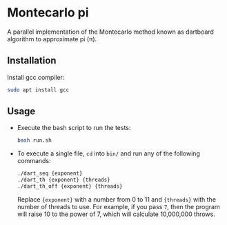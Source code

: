 # Montecarlo pi

A parallel implementation of the Montecarlo method known as dartboard algorithm to approximate pi (π).

## Installation

Install gcc compiler:

```bash
sudo apt install gcc
```

## Usage

- Execute the bash script to run the tests:

  ```bash
  bash run.sh
  ```

- To execute a single file, `cd` into `bin/` and run any of the following commands:

  ```bash
  ./dart_seq {exponent}
  ./dart_th {exponent} {threads}
  ./dart_th_off {exponent} {threads}
  ```

  Replace `{exponent}` with a number from 0 to 11 and `{threads}` with the number of threads to use. For example, if you pass `7`, then the program will raise 10 to the power of 7, which will calculate 10,000,000 throws.
